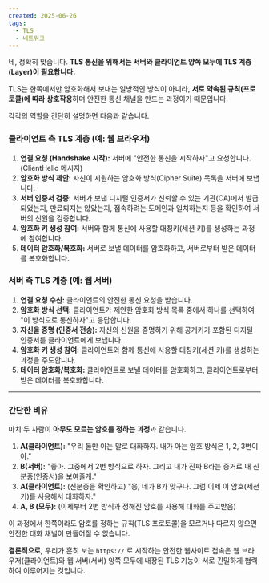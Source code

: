 ```yaml
---
created: 2025-06-26
tags:
  - TLS
  - 네트워크
---
```

네, 정확히 맞습니다. **TLS 통신을 위해서는 서버와 클라이언트 양쪽 모두에 TLS 계층(Layer)이 필요합니다.**

TLS는 한쪽에서만 암호화해서 보내는 일방적인 방식이 아니라, **서로 약속된 규칙(프로토콜)에 따라 상호작용**하며 안전한 통신 채널을 만드는 과정이기 때문입니다.

각각의 역할을 간단히 설명하면 다음과 같습니다.

### 클라이언트 측 TLS 계층 (예: 웹 브라우저)

1.  **연결 요청 (Handshake 시작):** 서버에 "안전한 통신을 시작하자"고 요청합니다. (ClientHello 메시지)
2.  **암호화 방식 제안:** 자신이 지원하는 암호화 방식(Cipher Suite) 목록을 서버에 보냅니다.
3.  **서버 인증서 검증:** 서버가 보낸 디지털 인증서가 신뢰할 수 있는 기관(CA)에서 발급되었는지, 만료되지는 않았는지, 접속하려는 도메인과 일치하는지 등을 확인하여 서버의 신원을 검증합니다.
4.  **암호화 키 생성 참여:** 서버와 함께 통신에 사용할 대칭키(세션 키)를 생성하는 과정에 참여합니다.
5.  **데이터 암호화/복호화:** 서버로 보낼 데이터를 암호화하고, 서버로부터 받은 데이터를 복호화합니다.

### 서버 측 TLS 계층 (예: 웹 서버)

1.  **연결 요청 수신:** 클라이언트의 안전한 통신 요청을 받습니다.
2.  **암호화 방식 선택:** 클라이언트가 제안한 암호화 방식 목록 중에서 하나를 선택하여 "이 방식으로 통신하자"고 응답합니다.
3.  **자신을 증명 (인증서 전송):** 자신의 신원을 증명하기 위해 공개키가 포함된 디지털 인증서를 클라이언트에게 보냅니다.
4.  **암호화 키 생성 참여:** 클라이언트와 함께 통신에 사용할 대칭키(세션 키)를 생성하는 과정을 주도합니다.
5.  **데이터 암호화/복호화:** 클라이언트로 보낼 데이터를 암호화하고, 클라이언트로부터 받은 데이터를 복호화합니다.

---

### 간단한 비유

마치 두 사람이 **아무도 모르는 암호를 정하는 과정**과 같습니다.

1.  **A(클라이언트):** "우리 둘만 아는 말로 대화하자. 내가 아는 암호 방식은 1, 2, 3번이야."
2.  **B(서버):** "좋아. 그중에서 2번 방식으로 하자. 그리고 내가 진짜 B라는 증거로 내 신분증(인증서)을 보여줄게."
3.  **A(클라이언트):** (신분증을 확인하고) "응, 네가 B가 맞구나. 그럼 이제 이 암호(세션 키)를 사용해서 대화하자."
4.  **A, B (모두):** (이제부터 2번 방식과 정해진 암호를 사용해 대화를 주고받음)

이 과정에서 한쪽이라도 암호를 정하는 규칙(TLS 프로토콜)을 모르거나 따르지 않으면 안전한 대화 채널이 만들어질 수 없습니다.

**결론적으로,** 우리가 흔히 보는 `https://` 로 시작하는 안전한 웹사이트 접속은 웹 브라우저(클라이언트)와 웹 서버(서버) 양쪽 모두에 내장된 TLS 기능이 서로 긴밀하게 협력하여 이루어지는 것입니다.